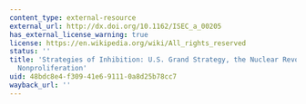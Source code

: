 ```yaml
---
content_type: external-resource
external_url: http://dx.doi.org/10.1162/ISEC_a_00205
has_external_license_warning: true
license: https://en.wikipedia.org/wiki/All_rights_reserved
status: ''
title: 'Strategies of Inhibition: U.S. Grand Strategy, the Nuclear Revolution, and
  Nonproliferation'
uid: 48bdc8e4-f309-41e6-9111-0a8d25b78cc7
wayback_url: ''
---
```

